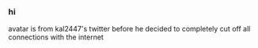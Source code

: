 ### hi

avatar is from kal2447's twitter before he decided to completely cut off all connections with the internet
